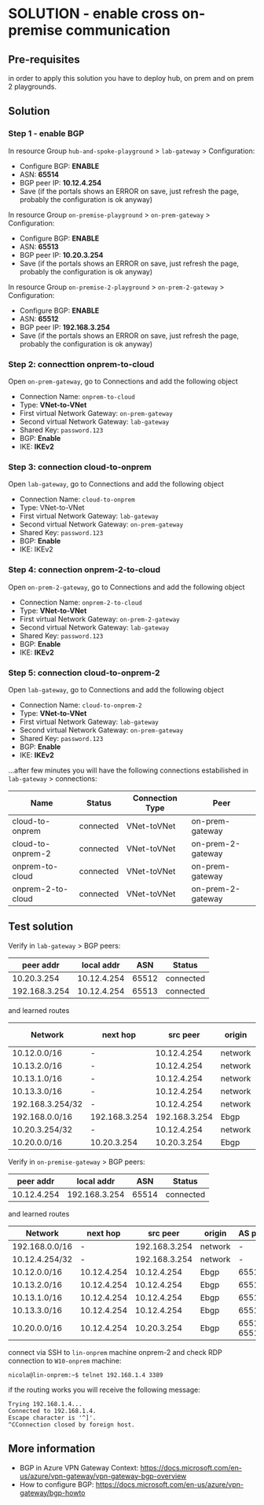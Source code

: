 # SOLUTION - enable cross on-premise communication

## Pre-requisites

in order to apply this solution you have to deploy hub, on prem and on prem 2 playgrounds.

## Solution

### Step 1 - enable BGP
In resource Group `hub-and-spoke-playground` > `lab-gateway` > Configuration:
* Configure BGP: **ENABLE**
* ASN: **65514**
* BGP peer IP: **10.12.4.254**
* Save (if the portals shows an ERROR on save, just refresh the page, probably the configuration is ok anyway)

In resource Group `on-premise-playground` > `on-prem-gateway` > Configuration:
* Configure BGP: **ENABLE**
* ASN: **65513**
* BGP peer IP: **10.20.3.254**
* Save (if the portals shows an ERROR on save, just refresh the page, probably the configuration is ok anyway)

In resource Group `on-premise-2-playground` > `on-prem-2-gateway` > Configuration:
* Configure BGP: **ENABLE**
* ASN: **65512**
* BGP peer IP: **192.168.3.254**
* Save (if the portals shows an ERROR on save, just refresh the page, probably the configuration is ok anyway)

### Step 2: connecttion onprem-to-cloud
Open `on-prem-gateway`, go to Connections and add the following object
* Connection Name: `onprem-to-cloud`
* Type: **VNet-to-VNet**
* First virtual Network Gateway:  `on-prem-gateway`
* Second virtual Network Gateway: `lab-gateway`
* Shared Key: `password.123`
* BGP: **Enable**
* IKE: **IKEv2**

### Step 3: connection cloud-to-onprem
Open `lab-gateway`, go to Connections and add the following object
* Connection Name: `cloud-to-onprem`
* Type: VNet-to-VNet
* First virtual Network Gateway:  `lab-gateway`
* Second virtual Network Gateway: `on-prem-gateway`
* Shared Key: `password.123`
* BGP: **Enable**
* IKE: IKEv2

### Step 4: connection onprem-2-to-cloud
Open `on-prem-2-gateway`, go to Connections and add the following object
* Connection Name: `onprem-2-to-cloud`
* Type: **VNet-to-VNet**
* First virtual Network Gateway:  `on-prem-2-gateway`
* Second virtual Network Gateway: `lab-gateway`
* Shared Key: `password.123`
* BGP: **Enable**
* IKE: **IKEv2**

### Step 5: connection cloud-to-onprem-2
Open `lab-gateway`, go to Connections and add the following object
* Connection Name: `cloud-to-onprem-2`
* Type: **VNet-to-VNet**
* First virtual Network Gateway:  `lab-gateway`
* Second virtual Network Gateway: `on-prem-gateway`
* Shared Key: `password.123`
* BGP: **Enable**
* IKE: **IKEv2**


...after few minutes you will have the following connections estabilished in `lab-gateway` > connections:

| Name | Status | Connection Type | Peer |
|---|---|---|---|
|cloud-to-onprem | connected  |VNet-toVNet| on-prem-gateway |
|cloud-to-onprem-2 | connected  |VNet-toVNet| on-prem-2-gateway |
|onprem-to-cloud | connected |VNet-toVNet| on-prem-gateway |
|onprem-2-to-cloud | connected |VNet-toVNet| on-prem-2-gateway |




## Test solution
Verify in `lab-gateway` > BGP peers:

| peer addr | local addr | ASN | Status | 
|---|---|---|---|
| 10.20.3.254 | 10.12.4.254 | 65512 | connected |
| 192.168.3.254 | 10.12.4.254 | 65513 | connected |

and learned routes

| Network | next hop | src peer | origin | AS path |
|---|---|---|---|---|
| 10.12.0.0/16 | - | 10.12.4.254 | network | |
| 10.13.2.0/16 | - | 10.12.4.254 | network | |
| 10.13.1.0/16 | - | 10.12.4.254 | network | |
| 10.13.3.0/16 | - | 10.12.4.254 | network | |
| 192.168.3.254/32 | - | 10.12.4.254 | network | |
| 192.168.0.0/16 | 192.168.3.254 | 192.168.3.254 | Ebgp | 65513 |
| 10.20.3.254/32 | - | 10.12.4.254 | network | |
| 10.20.0.0/16 | 10.20.3.254 | 10.20.3.254 | Ebgp | 65512 |

Verify in `on-premise-gateway` > BGP peers:

| peer addr | local addr | ASN | Status | 
|---|---|---|---|
| 10.12.4.254 | 192.168.3.254 | 65514 | connected |

and learned routes

| Network | next hop | src peer | origin | AS path |
|---|---|---|---|---|
| 192.168.0.0/16 | - | 192.168.3.254 | network | - |
| 10.12.4.254/32 | - | 192.168.3.254 | network | - |
| 10.12.0.0/16 | 10.12.4.254 | 10.12.4.254 | Ebgp | 65514 |
| 10.13.2.0/16 | 10.12.4.254 | 10.12.4.254 | Ebgp | 65514 |
| 10.13.1.0/16 | 10.12.4.254 | 10.12.4.254 | Ebgp | 65514 |
| 10.13.3.0/16 | 10.12.4.254 | 10.12.4.254 | Ebgp | 65514 |
| 10.20.0.0/16 | 10.12.4.254 | 10.20.3.254 | Ebgp | 65514-65512 |

connect via SSH to `lin-onprem` machine onprem-2 and check RDP connection to `W10-onprem` machine: 

```
nicola@lin-onprem:~$ telnet 192.168.1.4 3389
```

if the routing works you will receive the following message:

```
Trying 192.168.1.4...
Connected to 192.168.1.4.
Escape character is '^]'.
^CConnection closed by foreign host.
```

## More information
* BGP in Azure VPN Gateway Context: https://docs.microsoft.com/en-us/azure/vpn-gateway/vpn-gateway-bgp-overview
* How to configure BGP: https://docs.microsoft.com/en-us/azure/vpn-gateway/bgp-howto